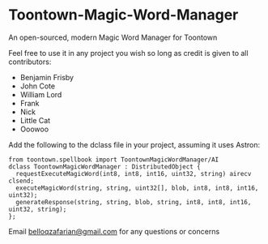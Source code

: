 # Toontown-Magic-Word-Manager
An open-sourced, modern Magic Word Manager for Toontown

Feel free to use it in any project you wish so long as credit is given to all contributors:
- Benjamin Frisby
- John Cote
- William Lord
- Frank
- Nick
- Little Cat
- Ooowoo

Add the following to the dclass file in your project, assuming it uses Astron:

```
from toontown.spellbook import ToontownMagicWordManager/AI
dclass ToontownMagicWordManager : DistributedObject {
  requestExecuteMagicWord(int8, int8, int16, uint32, string) airecv clsend;
  executeMagicWord(string, string, uint32[], blob, int8, int8, int16, uint32);
  generateResponse(string, string, blob, string, int8, int8, int16, uint32, string);
};
```

Email belloqzafarian@gmail.com for any questions or concerns
